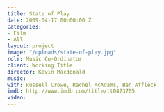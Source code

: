 ```yaml
---
title: State of Play
date: 2009-04-17 00:00:00 Z
categories:
- Film
- All
layout: project
image: "/uploads/state-of-play.jpg"
role: Music Co-Ordinator
client: Working Title
director: Kevin Macdonald
music: 
with: Russell Crowe, Rachel McAdams, Ben Affleck
imdb: http://www.imdb.com/title/tt0473705
video: 
---
```


